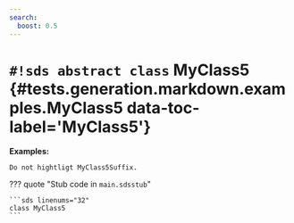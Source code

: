 ```yaml
---
search:
  boost: 0.5
---
```


# `#!sds abstract class` MyClass5 {#tests.generation.markdown.examples.MyClass5 data-toc-label='MyClass5'}

**Examples:**

```sds
Do not hightligt MyClass5Suffix.
```

??? quote "Stub code in `main.sdsstub`"

    ```sds linenums="32"
    class MyClass5
    ```
